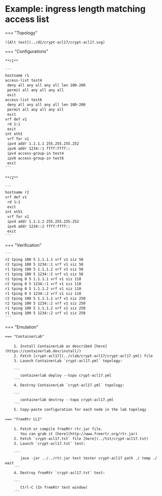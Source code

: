 # Example: ingress length matching access list

=== "Topology"

    ![Alt text](../d2/crypt-acl17/crypt-acl17.svg)

=== "Configurations"

    **r1**

    ```
    hostname r1
    access-list test4
     deny all any all any all len 100-200
     permit all any all any all
     exit
    access-list test6
     deny all any all any all len 100-200
     permit all any all any all
     exit
    vrf def v1
     rd 1:1
     exit
    int eth1
     vrf for v1
     ipv4 addr 1.1.1.1 255.255.255.252
     ipv6 addr 1234::1 ffff:ffff::
     ipv4 access-group-in test4
     ipv6 access-group-in test6
     exit
    ```

    **r2**

    ```
    hostname r2
    vrf def v1
     rd 1:1
     exit
    int eth1
     vrf for v1
     ipv4 addr 1.1.1.2 255.255.255.252
     ipv6 addr 1234::2 ffff:ffff::
     exit
    ```

=== "Verification"

    ```
    r2 tping 100 5 1.1.1.1 vrf v1 siz 50
    r2 tping 100 5 1234::1 vrf v1 siz 50
    r1 tping 100 5 1.1.1.2 vrf v1 siz 50
    r1 tping 100 5 1234::2 vrf v1 siz 50
    r2 tping 0 5 1.1.1.1 vrf v1 siz 110
    r2 tping 0 5 1234::1 vrf v1 siz 110
    r1 tping 0 5 1.1.1.2 vrf v1 siz 110
    r1 tping 0 5 1234::2 vrf v1 siz 110
    r2 tping 100 5 1.1.1.1 vrf v1 siz 250
    r2 tping 100 5 1234::1 vrf v1 siz 250
    r1 tping 100 5 1.1.1.2 vrf v1 siz 250
    r1 tping 100 5 1234::2 vrf v1 siz 250
    ```

=== "Emulation"

    === "ContainerLab"

        1. Install ContainerLab as described [here](https://containerlab.dev/install/)  
        2. Fetch [crypt-acl17](../clab/crypt-acl17/crypt-acl17.yml) file  
        3. Launch ContainerLab `crypt-acl17.yml` topology:  

        ```
           containerlab deploy --topo crypt-acl17.yml  
        ```
        4. Destroy ContainerLab `crypt-acl17.yml` topology:  

        ```
           containerlab destroy --topo crypt-acl17.yml  
        ```
        5. Copy-paste configuration for each node in the lab topology

    === "freeRtr CLI"

        1. Fetch or compile freeRtr rtr.jar file.  
           You can grab it [here](http://www.freertr.org/rtr.jar)  
        2. Fetch `crypt-acl17.tst` file [here](../tst/crypt-acl17.tst)  
        3. Launch `crypt-acl17.tst` test:  

        ```
           java -jar ../../rtr.jar test tester crypt-acl17 path ./ temp ./ wait
        ```
        4. Destroy freeRtr `crypt-acl17.tst` test:  

        ```
           Ctrl-C (In freeRtr test window)
        ```

